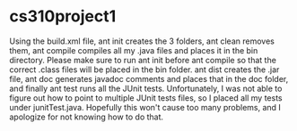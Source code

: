# cs310project1
Using the build.xml file, ant init creates the 3 folders, ant clean removes them,
ant compile compiles all my .java files and places it in the bin directory. Please make sure to run ant init before ant compile so that the correct .class files will be placed in the bin folder. ant dist creates the .jar file, ant doc generates javadoc comments and places that in the doc folder, and finally ant test runs all the JUnit tests. Unfortunately, I was not able to figure out how to point to multiple JUnit tests files, so I placed all my tests under junitTest.java. Hopefully this won't cause too many problems, and I apologize for not knowing how to do that. 

